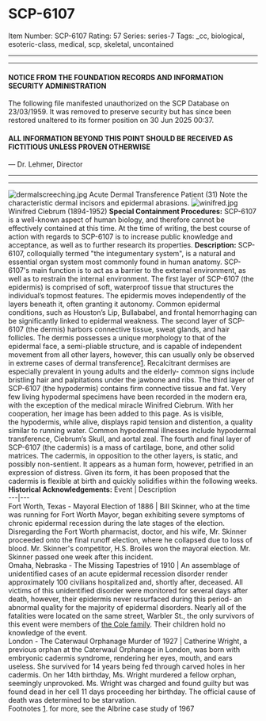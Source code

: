 # SCP-6107
Item Number: SCP-6107
Rating: 57
Series: series-7
Tags: _cc, biological, esoteric-class, medical, scp, skeletal, uncontained

---

* * *
#### NOTICE FROM THE FOUNDATION RECORDS AND INFORMATION SECURITY ADMINISTRATION
The following file manifested unauthorized on the SCP Database on 23/03/1959. It was removed to preserve security but has since been restored unaltered to its former position on 30 Jun 2025 00:37.
#### ALL INFORMATION BEYOND THIS POINT SHOULD BE RECEIVED AS FICTITIOUS UNLESS PROVEN OTHERWISE
— Dr. Lehmer, Director
* * *
* * *
![dermalscreeching.jpg](https://scp-wiki.wdfiles.com/local--files/scp-6107/dermalscreeching.jpg)
Acute Dermal Transference Patient (31) Note the characteristic dermal incisors and epidermal abrasions.
![winifred.jpg](https://scp-wiki.wdfiles.com/local--files/scp-6107/winifred.jpg)
Winifred Ciebrum (1894-1952)
**Special Containment Procedures:** SCP-6107 is a well-known aspect of human biology, and therefore cannot be effectively contained at this time. At the time of writing, the best course of action with regards to SCP-6107 is to increase public knowledge and acceptance, as well as to further research its properties.
**Description:** SCP-6107, colloquially termed "the integumentary system", is a natural and essential organ system most commonly found in human anatomy. SCP-6107's main function is to act as a barrier to the external environment, as well as to restrain the internal environment.
The first layer of SCP-6107 (the epidermis) is comprised of soft, waterproof tissue that structures the individual’s topmost features. The epidermis moves independently of the layers beneath it, often granting it autonomy. Common epidermal conditions, such as Houston’s Lip, Bullababel, and frontal hemorrhaging can be significantly linked to epidermal weakness.
The second layer of SCP-6107 (the dermis) harbors connective tissue, sweat glands, and hair follicles. The dermis possesses a unique morphology to that of the epidermal face, a semi-pliable structure, and is capable of independent movement from all other layers, however, this can usually only be observed in extreme cases of dermal transference[1](javascript:;). Recalcitrant dermises are especially prevalent in young adults and the elderly- common signs include bristling hair and palpitations under the jawbone and ribs.
The third layer of SCP-6107 (the hypodermis) contains firm connective tissue and fat. Very few living hypodermal specimens have been recorded in the modern era, with the exception of the medical miracle Winifred Ciebrum. With her cooperation, her image has been added to this page. As is visible,  
the hypodermis, while alive, displays rapid tension and distention, a quality similar to running water. Common hypodermal illnesses include hypodermal transference, Ciebrum’s Skull, and aortal zeal.
The fourth and final layer of SCP-6107 (the cadermis) is a mass of cartilage, bone, and other solid matrices. The cadermis, in opposition to the other layers, is static, and possibly non-sentient. It appears as a human form, however, petrified in an expression of distress. Given its form, it has been proposed that the cadermis is flexible at birth and quickly solidifies within the following weeks.
**Historical Acknowledgements:**
Event | Description  
---|---  
Fort Worth, Texas - Mayoral Election of 1886 | Bill Skinner, who at the time was running for Fort Worth Mayor, began exhibiting severe symptoms of chronic epidermal recession during the late stages of the election. Disregarding the Fort Worth pharmacist, doctor, and his wife, Mr. Skinner proceeded onto the final runoff election, where he collapsed due to loss of blood. Mr. Skinner's competitor, H.S. Broiles won the mayoral election. Mr. Skinner passed one week after this incident.  
Omaha, Nebraska - The Missing Tapestries of 1910 | An assemblage of unidentified cases of an acute epidermal recession disorder render approximately 100 civilians hospitalized and, shortly after, deceased. All victims of this unidentified disorder were monitored for several days after death, however, their epidermis never resurfaced during this period- an abnormal quality for the majority of epidermal disorders. Nearly all of the fatalities were located on the same street, Warbler St., the only survivors of this event were members of [the Cole family](http://scp-wiki.wikidot.com/scp-5739). Their children hold no knowledge of the event.  
London - The Caterwaul Orphanage Murder of 1927 | Catherine Wright, a previous orphan at the Caterwaul Orphanage in London, was born with embryonic cadermis syndrome, rendering her eyes, mouth, and ears useless. She survived for 14 years being fed through carved holes in her cadermis. On her 14th birthday, Ms. Wright murdered a fellow orphan, seemingly unprovoked. Ms. Wright was charged and found guilty but was found dead in her cell 11 days proceeding her birthday. The official cause of death was determined to be starvation.  
Footnotes
[1](javascript:;). for more, see the Albrine case study of 1967